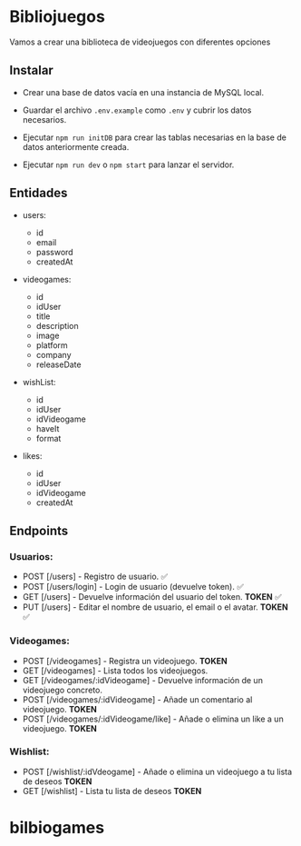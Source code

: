 # Bibliojuegos

Vamos a crear una biblioteca de videojuegos con diferentes opciones

## Instalar

-   Crear una base de datos vacía en una instancia de MySQL local.

-   Guardar el archivo `.env.example` como `.env` y cubrir los datos necesarios.

-   Ejecutar `npm run initDB` para crear las tablas necesarias en la base de datos anteriormente creada.

-   Ejecutar `npm run dev` o `npm start` para lanzar el servidor.

## Entidades

-   users:

    -   id
    -   email
    -   password
    -   createdAt

-   videogames:

    -   id
    -   idUser
    -   title
    -   description
    -   image
    -   platform
    -   company
    -   releaseDate

-   wishList:

    -   id
    -   idUser
    -   idVideogame
    -   haveIt
    -   format

-   likes:
    -   id
    -   idUser
    -   idVideogame
    -   createdAt

## Endpoints

### Usuarios:

-   POST [/users] - Registro de usuario. ✅
-   POST [/users/login] - Login de usuario (devuelve token). ✅
-   GET [/users] - Devuelve información del usuario del token. **TOKEN** ✅
-   PUT [/users] - Editar el nombre de usuario, el email o el avatar. **TOKEN** ✅

### Videogames:

-   POST [/videogames] - Registra un videojuego. **TOKEN**
-   GET [/videogames] - Lista todos los videojuegos.
-   GET [/videogames/:idVideogame] - Devuelve información de un videojuego concreto.
-   POST [/videogames/:idVideogame] - Añade un comentario al videojuego. **TOKEN**
-   POST [/videogames/:idVideogame/like] - Añade o elimina un like a un videojuego. **TOKEN**

### Wishlist:

-   POST [/wishlist/:idVdeogame] - Añade o elimina un videojuego a tu lista de deseos **TOKEN**
-   GET [/wishlist] - Lista tu lista de deseos **TOKEN**
# bilbiogames
